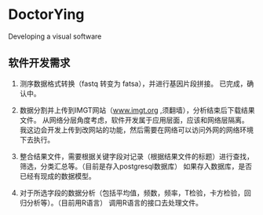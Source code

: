 # DoctorYing
Developing a visual software

## 软件开发需求
1. 测序数据格式转换（fastq 转变为 fatsa），并进行基因片段拼接。
已完成，确认中。

2. 数据分割并上传到IMGT网站（www.imgt.org ,须翻墙），分析结束后下载结果文件。
从网络分层角度考虑，软件开发属于应用层面，应该和网络层隔离。
我这边会开发上传到改网站的功能，然后需要在网络可以访问外网的网络环境下去执行。

3. 整合结果文件，需要根据关键字段对记录（根据结果文件的标题）进行查找，筛选，分类汇总等。（目前是存入postgresql数据库）
如果存入数据库，是否已经有现成的数据模型。

4. 对于所选字段的数据分析（包括平均值，频数，频率，T检验，卡方检验，回归分析等）。（目前用R语言）
调用R语言的接口去处理文件。

